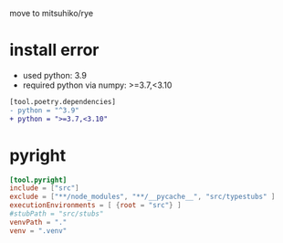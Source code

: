 move to mitsuhiko/rye

# install error

- used python: 3.9
- required python via numpy: >=3.7,<3.10

```diff
[tool.poetry.dependencies]
- python = "^3.9"
+ python = ">=3.7,<3.10"
```

# pyright

```toml
[tool.pyright]
include = ["src"]
exclude = ["**/node_modules", "**/__pycache__", "src/typestubs" ]
executionEnvironments = [ {root = "src"} ]
#stubPath = "src/stubs"
venvPath = "."
venv = ".venv"
```

